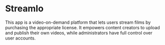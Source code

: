 # StreamIo

This app is a video-on-demand platform that lets users stream films by purchasing the appropriate license. It empowers content creators to upload and publish their own videos, while administrators have full control over user accounts.


